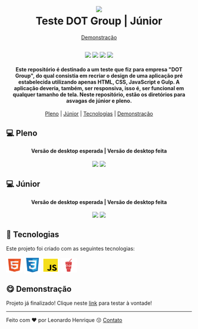 <h1 align="center">
  <img src="https://i.ibb.co/4Tz5BwB/1624295414344.jpg" width="100">
  <br>
  Teste DOT Group | Júnior
</h1>

<p align="center">
  <a href="https://teste-dot-leohpc.vercel.app">Demonstração</a>
</p>

<p align="center">
  <br>
  <img src="https://img.shields.io/github/languages/top/leohpc/teste-dot">
  <img src="https://img.shields.io/github/issues/leohpc/teste-dot">
  <img src="https://img.shields.io/github/forks/leohpc/teste-dot">
  <img src="https://img.shields.io/github/stars/leohpc/teste-dot">
</p>

<h4 align="center">
  Este repositório é destinado a um teste que fiz para empresa "DOT Group", do qual consistia em recriar o design de uma aplicação pré estabelecida utilizando apenas HTML, CSS, JavaScript e Gulp. A aplicação deveria, também, ser responsiva, isso é, ser funcional em qualquer tamanho de tela. Neste repositório, estão os diretórios para asvagas de júnior e pleno.
</h4>

<p align="center">
  <a href="#computer-pleno">Pleno</a> | <a href="#computer-júnior">Júnior</a> | <a href="#rocket-tecnologias">Tecnologias</a> | <a href="#yum-demonstração">Demonstração</a>
</p>

## :computer: Pleno

<h4 align="center">
  Versão de desktop esperada | Versão de desktop feita
</h4>

<div align="center">
  <img src="https://i.ibb.co/kBhYWGR/Prova-Front-End-Pleno-Desk.png" width=49% >
  <img src="https://i.ibb.co/pwWvtZR/C-Users-Leonardo-Desktop-Teste-DOT-pleno-index-html-name-dew-email-wee-com-telefone-23-23232-3323-me.png" width=48.75% >
</div>
  
## :computer: Júnior

<h4 align="center">
  Versão de desktop esperada | Versão de desktop feita
</h4>

<div align="center">
  <img src="https://i.ibb.co/tMGqDMy/Prova-Front-End-Junior-Desk.png" width=49% >
  <img src="https://i.ibb.co/d5SmK0x/teste-dot-leohpc-vercel-app-teste-dot.png" width=49% >
</div>

## :rocket: Tecnologias

Este projeto foi criado com as seguintes tecnologias:

  <div style="display: inline_block">
    <img align="center" alt="HTML" height="40" width="45" src="https://github.com/vscode-icons/vscode-icons/blob/master/icons/file_type_html.svg">
    <img align="center" alt="CSS" height="45" width="45" src="https://github.com/vscode-icons/vscode-icons/blob/master/icons/file_type_css.svg">
    <img align="center" alt="JavaScript" height="40" width="45" src="https://github.com/vscode-icons/vscode-icons/blob/master/icons/file_type_js_official.svg" />
    <img align="center" alt="Gulp" height="40" width="45" src="https://github.com/vscode-icons/vscode-icons/blob/master/icons/file_type_gulp.svg" />                        
  </div>

## :yum: Demonstração

Projeto já finalizado! Clique neste <a href="https://teste-dot-leohpc.vercel.app">link</a> para testar à vontade!

---

Feito com ❤ por Leonardo Henrique :kissing: [Contato](https://www.linkedin.com/in/leonardo-henrique-33a3ab210)
